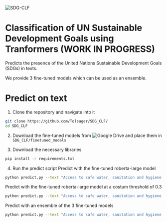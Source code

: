 ![SDG-CLF](https://user-images.githubusercontent.com/73647490/172805470-ffb6a817-7334-40c0-9249-97b8036219ec.jpg)

# Classification of UN Sustainable Development Goals using Tranformers (WORK IN PROGRESS)
Predicts the presence of the United Nations Sustainable Development Goals (SDGs) in texts.

We provide 3 fine-tuned models which can be used as an ensemble.

# Predict on text
1. Clone the repository and navigate into it
```bash
git clone https://github.com/Tolsager/SDG_CLF/
cd SDG_CLF
```

2. Download the fine-tuned models from ![Google Drive](https://drive.google.com/drive/u/2/folders/1kRPZtGJyI9dRq59wQSMxEeDHgQ-erw_m) and place them in `SDG_CLF/finetuned_models`

3. Download the necessary libraries
```bash
pip install -r requirements.txt
```

4. Run the predict script
Predict with the fine-tuned roberta-large model
```bash
python predict.py --text "Access to safe water, sanitation and hygiene is the most basic human need for health and well-being." --model_weights roberta-large_model0.pt 
```

Predict with the fine-tuned roberta-large model at a costum threshold of 0.3
```bash
python predict.py --text "Access to safe water, sanitation and hygiene is the most basic human need for health and well-being." --model_weights roberta-large_model0.pt --threshold 0.3
```

Predict with an ensemble of the 3 fine-tuned models
```bash
python predict.py --text "Access to safe water, sanitation and hygiene is the most basic human need for health and well-being." --model_weights roberta-large_model0.pt albert-large-v2_model0.pt deberta-v3-large_model0.pt 
```
